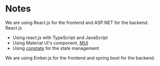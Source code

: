 # Notes

We are using React.js for the frontend and ASP.NET for the backend.
React.js
  - Using react.js with TypeScript and JavaScript
  - Using Material UI's component, [MUI](https://mui.com/)
  - Using [constate](https://github.com/diegohaz/constate) for the state management


We are using Ember.js for the frontend and spring boot for the backend.
